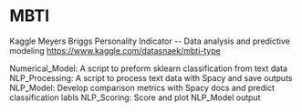 # MBTI
Kaggle Meyers Briggs Personality Indicator -- Data analysis and predictive modeling https://www.kaggle.com/datasnaek/mbti-type

Numerical_Model: A script to preform sklearn classification from text data
NLP_Processing: A script to process text data with Spacy and save outputs
NLP_Model: Develop comparison metrics with Spacy docs and predict classification labls
NLP_Scoring: Score and plot NLP_Model output
